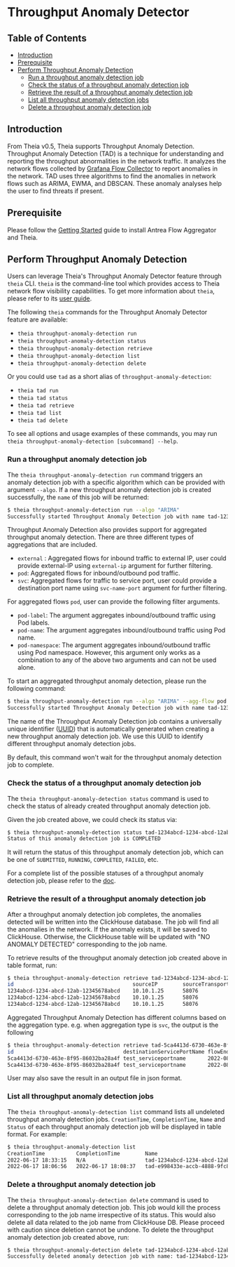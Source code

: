 # Throughput Anomaly Detector

## Table of Contents

<!-- toc -->
- [Introduction](#introduction)
- [Prerequisite](#prerequisite)
- [Perform Throughput Anomaly Detection](#perform-throughput-anomaly-detection)
  - [Run a throughput anomaly detection job](#run-a-throughput-anomaly-detection-job)
  - [Check the status of a throughput anomaly detection job](#check-the-status-of-a-throughput-anomaly-detection-job)
  - [Retrieve the result of a throughput anomaly detection job](#retrieve-the-result-of-a-throughput-anomaly-detection-job)
  - [List all throughput anomaly detection jobs](#list-all-throughput-anomaly-detection-jobs)
  - [Delete a throughput anomaly detection job](#delete-a-throughput-anomaly-detection-job)
<!-- /toc -->

## Introduction

From Theia v0.5, Theia supports Throughput Anomaly Detection.
Throughput Anomaly Detection (TAD) is a technique for understanding
and reporting the throughput abnormalities in the network traffic. It
analyzes the network flows collected by [Grafana Flow Collector](
network-flow-visibility.md#grafana-flow-collector) to report anomalies in the
network. TAD uses three algorithms to find the anomalies in network flows
such as ARIMA, EWMA, and DBSCAN. These anomaly analyses help the user to find
threats if present.

## Prerequisite

Please follow the [Getting Started](getting-started.md) guide to install Antrea
Flow Aggregator and Theia.

## Perform Throughput Anomaly Detection

Users can leverage Theia's Throughput Anomaly Detector feature through `theia`
CLI. `theia` is the command-line tool which provides access to Theia network
flow visibility capabilities. To get more information about `theia`, please
refer to its [user guide](theia-cli.md).

The following `theia` commands for the Throughput Anomaly Detector feature are
available:

- `theia throughput-anomaly-detection run`
- `theia throughput-anomaly-detection status`
- `theia throughput-anomaly-detection retrieve`
- `theia throughput-anomaly-detection list`
- `theia throughput-anomaly-detection delete`

Or you could use `tad` as a short alias of `throughput-anomaly-detection`:

- `theia tad run`
- `theia tad status`
- `theia tad retrieve`
- `theia tad list`
- `theia tad delete`

To see all options and usage examples of these commands, you may run
`theia throughput-anomaly-detection [subcommand] --help`.

### Run a throughput anomaly detection job

The `theia throughput-anomaly-detection run` command triggers an anomaly
detection job with a specific algorithm which can be provided with argument
`--algo`.
If a new throughput anomaly detection job is created successfully, the
`name` of this job will be returned:

```bash
$ theia throughput-anomaly-detection run --algo "ARIMA"
Successfully started Throughput Anomaly Detection job with name tad-1234abcd-1234-abcd-12ab-12345678abcd
```

Throughput Anomaly Detection also provides support for aggregated throughput
anomaly detection.
There are three different types of aggregations that are included.

- `external` : Aggregated flows for inbound traffic to external IP,
  user could provide external-IP using `external-ip` argument for further
  filtering.
- `pod`: Aggregated flows for inbound/outbound pod traffic.
- `svc`: Aggregated flows for traffic to service port, user could
  provide a destination port name using `svc-name-port` argument for
  further filtering.

For aggregated flows `pod`, user can provide the following filter arguments.

- `pod-label`: The argument aggregates inbound/outbound traffic using Pod
  labels.
- `pod-name`: The argument aggregates inbound/outbound traffic using Pod name.
- `pod-namespace`: The argument aggregates inbound/outbound traffic using
  Pod namespace. However, this argument only works as a combination to any of
  the above two arguments and can not be used alone.

To start an aggregated throughput anomaly detection, please run the following command:

```bash
$ theia throughput-anomaly-detection run --algo "ARIMA" --agg-flow pod --pod-label \"test_key\":\"test_value\"
Successfully started Throughput Anomaly Detection job with name tad-1234abcd-1234-abcd-12ab-12345678abcd
```

The name of the Throughput Anomaly Detection job contains a universally
unique identifier ([UUID](
https://en.wikipedia.org/wiki/Universally_unique_identifier)) that is
automatically generated when creating a new throughput anomaly detection
job. We use this UUID to identify different throughput anomaly detection jobs.

By default, this command won't wait for the throughput anomaly detection
job to complete.

### Check the status of a throughput anomaly detection job

The `theia throughput-anomaly-detection status` command is used to check
the status of already created throughput anomaly detection job.

Given the job created above, we could check its status via:

```bash
$ theia throughput-anomaly-detection status tad-1234abcd-1234-abcd-12ab-12345678abcd
Status of this anomaly detection job is COMPLETED
```

It will return the status of this throughput anomaly detection job, which
can be one of `SUBMITTED`, `RUNNING`, `COMPLETED`, `FAILED`, etc.

For a complete list of the possible statuses of a throughput anomaly
detection job, please refer to the [doc](
https://github.com/GoogleCloudPlatform/spark-on-k8s-operator/blob/master/docs/api-docs.md#applicationstatetypestring-alias).

### Retrieve the result of a throughput anomaly detection job

After a throughput anomaly detection job completes, the anomalies detected
will be written into the ClickHouse database. The job will find all the
anomalies in the network. If the anomaly exists, it will be saved to
ClickHouse. Otherwise, the ClickHouse table will be updated with "NO
ANOMALY DETECTED" corresponding to the job name.

To retrieve results of the throughput anomaly detection job created above
in table format, run:

```bash
$ theia throughput-anomaly-detection retrieve tad-1234abcd-1234-abcd-12ab-12345678abcd
id                                      sourceIP        sourceTransportPort     destinationIP   destinationTransportPort        flowStartSeconds        flowEndSeconds          throughput              aggType         algoType        algoCalc                anomaly
1234abcd-1234-abcd-12ab-12345678abcd    10.10.1.25      58076                   10.10.1.33      5201                            2022-08-11T06:26:54Z    2022-08-11T08:06:54Z    4.005703059e+09         None             ARIMA           1.0001208441920074e+10  true
1234abcd-1234-abcd-12ab-12345678abcd    10.10.1.25      58076                   10.10.1.33      5201                            2022-08-11T06:26:54Z    2022-08-11T08:24:54Z    1.0004969097e+10        None             ARIMA           4.006432886406564e+09   true
1234abcd-1234-abcd-12ab-12345678abcd    10.10.1.25      58076                   10.10.1.33      5201                            2022-08-11T06:26:54Z    2022-08-11T08:34:54Z    5.0007861276e+10        None             ARIMA           3.9735067954945493e+09  true
```

Aggregated Throughput Anomaly Detection has different columns based on the
aggregation type.
e.g. when aggregation type is `svc`, the output is the following

```bash
$ theia throughput-anomaly-detection retrieve tad-5ca4413d-6730-463e-8f95-86032ba28a4f
id                                   destinationServicePortName flowEndSeconds       throughput       aggType        algoType       algoCalc               anomaly
5ca4413d-6730-463e-8f95-86032ba28a4f test_serviceportname       2022-08-11T08:24:54Z 5.0024845485e+10 svc            ARIMA          2.0863933021708477e+10 true
5ca4413d-6730-463e-8f95-86032ba28a4f test_serviceportname       2022-08-11T08:34:54Z 2.5003930638e+11 svc            ARIMA          1.9138281301304165e+10 true
```

User may also save the result in an output file in json format.

### List all throughput anomaly detection jobs

The `theia throughput-anomaly-detection list` command lists all undeleted
throughput anomaly detection jobs. `CreationTime`, `CompletionTime`, `Name`
and `Status` of each throughput anomaly detection job will be displayed in
table format. For example:

```bash
$ theia throughput-anomaly-detection list
CreationTime          CompletionTime        Name                                    Status
2022-06-17 18:33:15   N/A                   tad-1234abcd-1234-abcd-12ab-12345678abcd RUNNING
2022-06-17 18:06:56   2022-06-17 18:08:37   tad-e998433e-accb-4888-9fc8-06563f073e86 COMPLETED
```

### Delete a throughput anomaly detection job

The `theia throughput-anomaly-detection delete` command is used to delete a
throughput anomaly detection job. This job would kill the process
corresponding to the job name irrespective of its status. This would also
delete all data related to the job name from ClickHouse DB. Please proceed
with caution since deletion cannot be undone. To delete the throughput
anomaly detection job created above, run:

```bash
$ theia throughput-anomaly-detection delete tad-1234abcd-1234-abcd-12ab-12345678abcd
Successfully deleted anomaly detection job with name: tad-1234abcd-1234-abcd-12ab-12345678abcd
```
